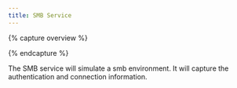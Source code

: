 ```yaml
---
title: SMB Service
---
```


{% capture overview %}

{% endcapture %}

The SMB service will simulate a smb environment. It will capture the authentication and connection information.
